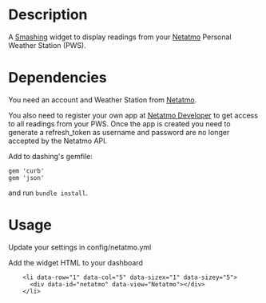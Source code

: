 Description
===========

A [Smashing](https://github.com/Smashing/smashing) widget to display readings from your [Netatmo](https://www.netatmo.com) Personal Weather Station (PWS).

Dependencies
============

You need an account and Weather Station from [Netatmo](https://www.netatmo.com).

You also need to register your own app at [Netatmo Developer](https://dev.netatmo.com) to get access to all readings from your PWS.
Once the app is created you need to generate a refresh_token as username and password are no longer accepted by the Netatmo API.

Add to dashing's gemfile:
```
gem 'curb'
gem 'json'
```
and run `bundle install`.

Usage
============

Update your settings in config/netatmo.yml

Add the widget HTML to your dashboard
```
    <li data-row="1" data-col="5" data-sizex="1" data-sizey="5">
      <div data-id="netatmo" data-view="Netatmo"></div>
    </li>
```
